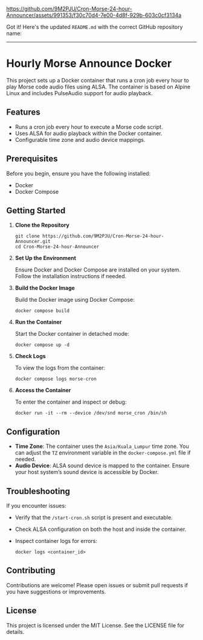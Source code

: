 https://github.com/9M2PJU/Cron-Morse-24-hour-Announcer/assets/991353/f30c70d4-7e00-4d8f-929b-603c0cf3134a

Got it! Here's the updated `README.md` with the correct GitHub repository name:

---

# Hourly Morse Announce Docker

This project sets up a Docker container that runs a cron job every hour to play Morse code audio files using ALSA. The container is based on Alpine Linux and includes PulseAudio support for audio playback.

## Features

- Runs a cron job every hour to execute a Morse code script.
- Uses ALSA for audio playback within the Docker container.
- Configurable time zone and audio device mappings.

## Prerequisites

Before you begin, ensure you have the following installed:

- Docker
- Docker Compose

## Getting Started

1. **Clone the Repository**

   ```
   git clone https://github.com/9M2PJU/Cron-Morse-24-hour-Announcer.git
   cd Cron-Morse-24-hour-Announcer
   ```

2. **Set Up the Environment**

   Ensure Docker and Docker Compose are installed on your system. Follow the installation instructions if needed.

3. **Build the Docker Image**

   Build the Docker image using Docker Compose:

   ```
   docker compose build
   ```

4. **Run the Container**

   Start the Docker container in detached mode:

   ```
   docker compose up -d
   ```

5. **Check Logs**

   To view the logs from the container:

   ```
   docker compose logs morse-cron
   ```

6. **Access the Container**

   To enter the container and inspect or debug:

   ```
   docker run -it --rm --device /dev/snd morse_cron /bin/sh
   ```

## Configuration

- **Time Zone**: The container uses the `Asia/Kuala_Lumpur` time zone. You can adjust the `TZ` environment variable in the `docker-compose.yml` file if needed.
- **Audio Device**: ALSA sound device is mapped to the container. Ensure your host system’s sound device is accessible by Docker.

## Troubleshooting

If you encounter issues:

- Verify that the `/start-cron.sh` script is present and executable.
- Check ALSA configuration on both the host and inside the container.
- Inspect container logs for errors:

  ```
  docker logs <container_id>
  ```

## Contributing

Contributions are welcome! Please open issues or submit pull requests if you have suggestions or improvements.

## License

This project is licensed under the MIT License. See the LICENSE file for details.

